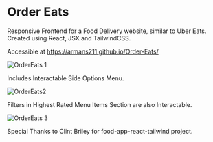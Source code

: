 # Order Eats
Responsive Frontend for a Food Delivery website, similar to Uber Eats. 
Created using React, JSX and TailwindCSS.

Accessible at https://armans211.github.io/Order-Eats/

![OrderEats 1](https://github.com/user-attachments/assets/2513f6e2-1d4e-41c9-9b45-ac0a9447eef4)

Includes Interactable Side Options Menu.

![OrderEats2](https://github.com/user-attachments/assets/4d11b2e6-b7ce-48f4-bde7-9cf1ec0d0f0b)

Filters in Highest Rated Menu Items Section are also Interactable.

![OrderEats 3](https://github.com/user-attachments/assets/9939343f-936e-4893-a1db-9d34f10b29ee)

Special Thanks to Clint Briley for food-app-react-tailwind project.
